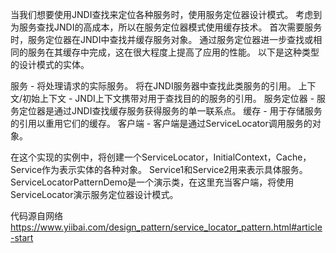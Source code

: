当我们想要使用JNDI查找来定位各种服务时，使用服务定位器设计模式。
考虑到为服务查找JNDI的高成本，所以在服务定位器模式使用缓存技术。
首次需要服务时，服务定位器在JNDI中查找并缓存服务对象。
通过服务定位器进一步查找或相同的服务在其缓存中完成，这在很大程度上提高了应用的性能。
以下是这种类型的设计模式的实体。

服务 - 将处理请求的实际服务。 将在JNDI服务器中查找此类服务的引用。
上下文/初始上下文 - JNDI上下文携带对用于查找目的的服务的引用。
服务定位器 - 服务定位器是通过JNDI查找缓存服务获得服务的单一联系点。
缓存 - 用于存储服务的引用以重用它们的缓存。
客户端 - 客户端是通过ServiceLocator调用服务的对象。

在这个实现的实例中，将创建一个ServiceLocator，InitialContext，Cache，Service作为表示实体的各种对象。
Service1和Service2用来表示具体服务。
ServiceLocatorPatternDemo是一个演示类，在这里充当客户端，将使用ServiceLocator演示服务定位器设计模式。

代码源自网络
https://www.yiibai.com/design_pattern/service_locator_pattern.html#article-start
